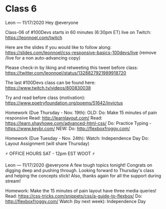 # Class 6

Leon — 11/17/2020
Hey @everyone 

Class-06 of #100Devs starts in 60 minutes (6:30pm ET) live on Twitch: https://leonnoel.com/twitch

Here are the slides if you would like to follow along: https://slides.com/leonnoel/css-responsive-basics-100devs/live (remove /live for a non auto-advancing  copy)

Please check-in by liking and retweeting this tweet before class: https://twitter.com/leonnoel/status/1328827921989918720

The last #100Devs class can be found here: https://www.twitch.tv/videos/800830038

Try and read before class (motivation): https://www.poetryfoundation.org/poems/51642/invictus


Homework (Due Thursday - Nov. 19th):
OLD:
Do: Make 15 minutes of pain responsive
Read: http://learnlayout.com/
Read: https://learn.shayhowe.com/advanced-html-css/
Do: Practice Typing - https://www.keybr.com/
NEW:
Do: http://flexboxfroggy.com/

Homework (Due Tuesday - Nov. 24th):
Watch: Independence Day
Do: Layout Assignment (will share Thursday)

⚡️  OFFICE HOURS SAT - 12pm EST WOOT  ⚡️




Leon — 11/17/2020
@everyone A few tough topics tonight! Congrats on digging deep and pushing through. Looking forward to Thursday's class and helping the concepts stick! Also, thanks again for all the support during stream!

Homework:
Make the 15 minutes of pain layout have three media queries! 
Read: https://css-tricks.com/snippets/css/a-guide-to-flexbox/
Do: http://flexboxfroggy.com/
Watch (by next week): Independence Day